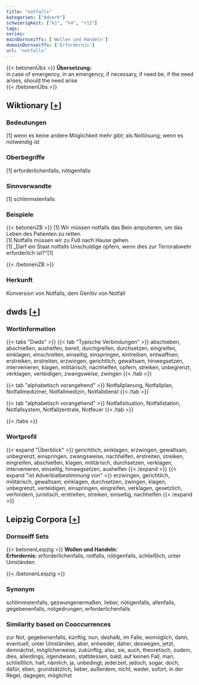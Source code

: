 ```yaml
---
title: "notfalls"
kategorien: ["Adverb"]
schwierigkeit: ["k1", "h4", "r12"]
tags:
series:
mainDornseiffs: ['Wollen und Handeln']
domainDornseiffs: ['Erfordernis']
url: "notfalls"
---
```


{{< betonenÜbs >}}
**Übersetzung:**  
in case of emergency, in an emergency, if necessary, if need be, if the need arises, should the need arise  
{{< /betonenÜbs >}}

## Wiktionary [[+](https://de.wiktionary.org/wiki/notfalls)]

### Bedeutungen
[1] wenn es keine andere Möglichkeit mehr gibt; als Notlösung; wenn es notwendig ist  

### Oberbegriffe
[1] erforderlichenfalls, nötigenfalls  

### Sinnverwandte
[1] schlimmstenfalls  

### Beispiele
{{< betonenZB >}}
[1] Wir müssen notfalls das Bein amputieren, um das Leben des Patienten zu retten.  
[1] Notfalls müssen wir zu Fuß nach Hause gehen.  
[1] „Darf ein Staat notfalls Unschuldige opfern, wenn dies zur Terrorabwehr erforderlich ist?“[1]  

{{< /betonenZB >}}
### Herkunft
Konversion von Notfalls, dem Genitiv von Notfall  



## dwds [[+](https://www.dwds.de/wb/notfalls)]

### Wortinformation
{{< tabs "Dwds" >}}
{{< tab "Typische Verbindungen" >}}
abschieben, abschießen, aushelfen, bereit, durchgreifen, durchsetzen, eingreifen, einklagen, einschreiten, einseitig, einspringen, eintreiben, entwaffnen, erstreiken, erstreiten, erzwingen, gerichtlich, gewaltsam, hinwegsetzen, intervenieren, klagen, militärisch, nachhelfen, opfern, streiken, unbegrenzt, verklagen, verteidigen, zwangsweise, zwingen
{{< /tab >}}

{{< tab "alphabetisch vorangehend" >}}
Notfallplanung, Notfallplan, Notfallmediziner, Notfallmedizin, Notfalldienst
{{< /tab >}}

{{< tab "alphabetisch vorangehend" >}}
Notfallsituation, Notfallstation, Notfallsystem, Notfallzentrale, Notfeuer
{{< /tab >}}

{{< /tabs >}}

### Wortprofil
{{< expand "Überblick" >}} gerichtlich, einklagen, erzwingen, gewaltsam, unbegrenzt, einspringen, zwangsweise, nachhelfen, erstreiten, streiken, eingreifen, abschießen, klagen, militärisch, durchsetzen, verklagen, intervenieren, einseitig, hinwegsetzen, aushelfen {{< /expand >}}
{{< expand "ist Adverbialbestimmung von" >}} erzwingen, gerichtlich, militärisch, gewaltsam, einklagen, durchsetzen, zwingen, klagen, unbegrenzt, verteidigen, einspringen, eingreifen, verklagen, gesetzlich, verhindern, juristisch, erstreiten, streiken, einseitig, nachhelfen {{< /expand >}}

## Leipzig Corpora [[+](https://corpora.uni-leipzig.de/en/res?word=notfalls&corpusId=deu_newscrawl-public_2018)]

### Dornseiff Sets
{{< betonenLeipzig >}}
**Wollen und Handeln:**  
**Erfordernis:** erforderlichenfalls, notfalls, nötigenfalls, schließlich, unter Umständen  

{{< /betonenLeipzig >}}

### Synonym
schlimmstenfalls, gezwungenermaßen, lieber, nötigenfalls, allenfalls, gegebenenfalls, notgedrungen, erforderlichenfalls


### Similarity based on Cooccurrences
zur Not, gegebenenfalls, künftig, nun, deshalb, im Falle, womöglich, dann, eventuell, unter Umständen, aber, entweder, daher, deswegen, jetzt, demnächst, möglicherweise, zukünftig, also, sie, auch, theoretisch, zudem, dies, allerdings, irgendwann, stattdessen, bald, auf keinen Fall, man, schließlich, halt, nämlich, ja, unbedingt, jederzeit, jedoch, sogar, doch, dafür, eben, grundsätzlich, lieber, außerdem, nicht, weder, sofort, in der Regel, dagegen, möglichst

